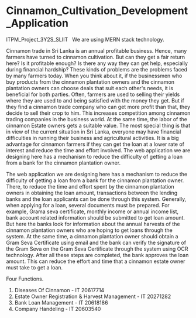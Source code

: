# Cinnamon_Cultivation_Development_Application
ITPM_Project_3Y2S_SLIIT
&nbsp; We are using MERN stack technology.

Cinnamon trade in Sri Lanka is an annual profitable business. Hence, many farmers have turned to cinnamon cultivation.  But can they get a fair return here?  Is it profitable enough?  Is there any way they can get help, especially during financial hardship?  These kinds of problems are the problems faced by many farmers today. When you think about it, if the businessmen who buy products from the cinnamon plantation owners and the cinnamon plantation owners can choose deals that suit each other's needs, it is beneficial for both parties. Often, farmers are used to selling their yields where they are used to and being satisfied with the money they get. But if they find a cinnamon trade company who can get more profit than that, they decide to sell their crop to him. This increases competition among cinnamon trading companies in the business world.  At the same time, the labor of the cinnamon Estate owners gets a suitable value. The most special thing is that in view of the current situation in Sri Lanka, everyone may have financial difficulties in running their business and agricultural activities. It is a big advantage for cinnamon farmers if they can get the loan at a lower rate of interest and reduce the time and effort involved. The web application we are designing here has a mechanism to reduce the difficulty of getting a loan from a bank for the cinnamon plantation owner. 


The web application we are designing here has a mechanism to reduce the difficulty of getting a loan from a bank for the cinnamon plantation owner. There, to reduce the time and effort spent by the cinnamon plantation owners in obtaining the loan amount, transactions between the lending banks and the loan applicants can be done through this system.  Generally, when applying for a loan, several documents must be prepared.  For example, Grama seva certificate, monthly income or annual income list, bank account related information should be submitted to get loan amount.  But here the banks look for information about the annual harvests of the cinnamon plantation owners who are hoping to get loans through the system.  At the same time, a cinnamon plantation owner should obtain a Gram Seva Certificate using email and the bank can verify the signature of the Gram Seva on the Gram Seva Certificate through the system using OCR technology.  After all these steps are completed, the bank approves the loan amount.  This can reduce the effort and time that a cinnamon estate owner must take to get a loan. 


Four Functions.
1. Diseases Of Cinnamon                              - IT 20617714
2. Estate Owner Registration & Harvest Management    - IT 20271282
3. Bank Loan Management                              - IT 20618186
4. Company Handeling                                 - IT 20603540
